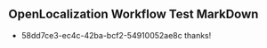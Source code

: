 ## OpenLocalization Workflow Test MarkDown
* 58dd7ce3-ec4c-42ba-bcf2-54910052ae8c thanks!

<!--HONumber=Aug16_HO4-->


